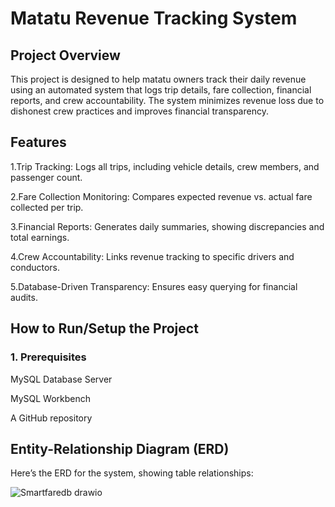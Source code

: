 #  Matatu Revenue Tracking System

## Project Overview
This project is designed to help matatu owners track their daily revenue using an automated system that logs trip details, fare collection, financial reports, and crew accountability. The system minimizes revenue loss due to dishonest crew practices and improves financial transparency.

## Features
1.Trip Tracking: Logs all trips, including vehicle details, crew members, and passenger count.

2.Fare Collection Monitoring: Compares expected revenue vs. actual fare collected per trip.

3.Financial Reports: Generates daily summaries, showing discrepancies and total earnings.

4.Crew Accountability: Links revenue tracking to specific drivers and conductors.

5.Database-Driven Transparency: Ensures easy querying for financial audits.

## How to Run/Setup the Project
### 1. Prerequisites
MySQL Database Server

MySQL Workbench 

A GitHub repository

## Entity-Relationship Diagram (ERD)
Here’s the ERD for the system, showing table relationships:

 ![Smartfaredb drawio](https://github.com/user-attachments/assets/2182f454-15cb-4848-84d7-fbc46f770b5a)

